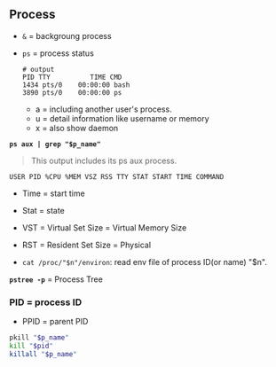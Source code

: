 ## Process
* `&` = backgroung process

* `ps` = process status
    ```
    # output
    PID TTY          TIME CMD
    1434 pts/0    00:00:00 bash
    3890 pts/0    00:00:00 ps
    ```
    * a = including another user's process.
    * u = detail information like username or memory
    * x = also show daemon


**`ps aux | grep "$p_name"`**
> This output includes its ps aux process.
```
USER PID %CPU %MEM VSZ RSS TTY STAT START TIME COMMAND
```
* Time = start time
* Stat = state
* VST = Virtual Set Size = Virtual Memory Size
* RST = Resident Set Size = Physical

* `cat /proc/"$n"/environ`: read env file of process ID(or name) "$n".


**`pstree -p`** = Process Tree


### PID = process ID

* PPID = parent PID

```bash
pkill "$p_name"
kill "$pid"
killall "$p_name"
```
